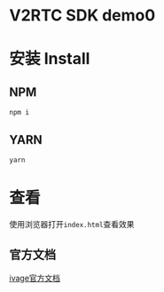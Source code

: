 V2RTC SDK demo0
======
# 安装 Install
## NPM
```npm i```
## YARN
```yarn```

# 查看
使用浏览器打开```index.html```查看效果

## 官方文档
[ivage官方文档](https://rtc.ivage.com/docs/#/)